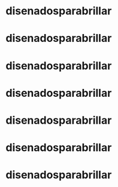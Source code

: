 # disenadosparabrillar
# disenadosparabrillar
# disenadosparabrillar
# disenadosparabrillar
# disenadosparabrillar
# disenadosparabrillar
# disenadosparabrillar

